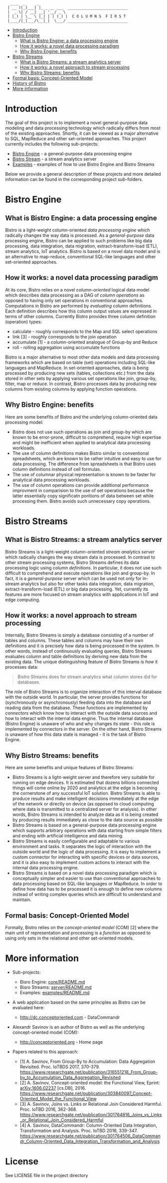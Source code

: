 ```
  ____  _     _
 | __ )(_)___| |_ _ __ ___  ___________________________
 |  _ \| / __| __| '__/ _ \ 
 | |_) | \__ \ |_| | | (_) |  C O L U M N S  F I R S T
 |____/|_|___/\__|_|  \___/ ___________________________
```

* [Introduction](#introduction)
* [Bistro Engine](#bistro-engine)
  * [What is Bistro Engine: a data processing engine](#what-is-bistro-engine-a-data-processing-engine)
  * [How it works: a novel data processing paradigm](#how-it-works-a-novel-data-processing-paradigm)
  * [Why Bistro Engine: benefits](#why-bistro-engine-benefits)
* [Bistro Streams](#bistro-streams)
  * [What is Bistro Streams: a stream analytics server](#what-is-bistro-streams-a-stream-analytics-server)
  * [How it works: a novel approach to stream processing](#how-it-works-a-novel-approach-to-stream-processing)
  * [Why Bistro Streams: benefits](#why-bistro-streams-benefits)
* [Formal basis: Concept-Oriented Model](#formal-basis-concept-oriented-model)
* [History of Bistro](#history-of-bistro)
* [More information](#more-information)

# Introduction

The goal of this project is to implement a novel general-purpose data modeling and data processing technology which radically differs from most of the existing approaches. Shortly, it can be viewed as a major alternative to SQL, MapReduce and other set-oriented approaches. This project currently includes the following sub-projects:

* [Bistro Engine](https://github.com/asavinov/bistro/core) - a general-purpose data processing engine
* [Bistro Stream](https://github.com/asavinov/bistro/server) - a stream analytics server
* [Examples](https://github.com/asavinov/bistro/examples) - examples of how to use Bistro Engine and Bistro Streams

Below we provide a general description of these projects and more detailed information can be found in the corresponding project sub-folders.

# Bistro Engine

## What is Bistro Engine: a data processing engine

Bistro is a light-weight column-oriented *data processing engine* which radically changes the way data is processed. As a *general-purpose* data processing engine, Bistro can be applied to such problems like big data processing, data integration, data migration, extract-transform-load (ETL), stream analytics, IoT analytics. Bistro is based on a novel data model and is an alternative to map-reduce, conventional SQL-like languages and other set-oriented approaches.

## How it works: a novel data processing paradigm

At its core, Bistro relies on a novel *column-oriented* logical data model which describes data processing as a DAG of *column operations* as opposed to having only set operations in conventional approaches. Computations in Bistro are performed by *evaluating* column definitions. Each definition describes how this column output values are expressed in terms of other columns. Currently Bistro provides three column definition (operation) types:

* calculate - roughly corresponds to the Map and SQL select operations
* link [3] - roughly corresponds to the join operation
* accumulate [1] - a column-oriented analogue of Group-by and Reduce
* roll - rolling aggregation using accumulate functions

Bistro is a major alternative to most other data models and data processing frameworks which are based on table (set) operations including SQL-like languages and MapReduce. In set-oriented approaches, data is being processed by producing new sets (tables, collections etc.) from the data stored in other sets by applying various set operations like join, group-by, filter, map or reduce. In contrast, Bistro processes data by producing new columns from existing columns by applying function operations.

## Why Bistro Engine: benefits

Here are some benefits of Bistro and the underlying column-oriented data processing model:

* Bistro does not use such operations as join and group-by which are known to be error-prone, difficult to comprehend, require high expertise and might be inefficient when applied to analytical data processing workloads.
* The use of column definitions makes Bistro similar to conventional spreadsheets, which are known to be rather intuitive and easy to use for data processing. The difference from spreadsheets is that Bistro uses column definitions instead of cell formulas.
* The use of columnar physical representation is known to be faster for analytical data processing workloads.
* The use of column operations can provide additional performance improvment in comparision to the use of set operations because the latter essentially copy significatn poritions of data between set while processing them. Bistro avoids such unnecessary copy operations. 

# Bistro Streams

## What is Bistro Streams: a stream analytics server

Bistro Streams is a light-weight column-oriented *stream analytics server* which radically changes the way stream data is processed. In contrast to other stream processing systems, Bistro Streams defines its data processing logic using *column definitions*. In particular, it does not use such difficult to comprehend and execute operations like join and group-by. In fact, it is a *general-purpose* server which can be used not only for in-stream analytics but also for other tasks data integration, data migration, extract-transform-load (ETL) or big data processing. Yet, currently its features are more focused on stream analytics with applications in IoT and edge computing.

## How it works: a novel approach to stream processing

Internally, Bistro Streams is simply a database consisting of a number of tables and columns. These tables and columns may have their own definitions and it is precisely how data is being processed in the system. In other words, instead of continuously evaluating queries, Bistro Streams evaluates column and table definitions by deriving new data from the existing data. The unique distinguishing feature of Bistro Streams is *how* it processes data:

> Bistro Streams does for stream analytics what column stores did for databases.

The role of Bistro Streams is to organize interaction of this interval database with the outside world. In particular, the server provides functions for (synchronously or asynchronously) feeding data into the database and reading data from the database. These functions are implemented by *connectors* which know how to interact with the outside data sources and how to interact with the internal data engine. Thus the internal database (Bistro Engine) is unaware of who and why changes its state - this role is implemented by connectors in the server. On the other hand, Bistro Streams is unaware of how this data state is managed - it is the task of Bistro Engine.

## Why Bistro Streams: benefits

Here are some benefits and unique features of Bistro Streams:

* Bistro Streams is a light-weight server and therefore very suitable for running on edge devices. It is estimated that dozens billions connected things will come online by 2020 and analytics at the edge is becoming the cornerstone of any successful IoT solution. Bistro Streams is able to produce results and make intelligent decisions immediately at the edge of the network or directly on device (as opposed to cloud computing where data is transmitted to a centralized server for analysis). In other words, Bistro Streams is intended to analyze data as it is being created by producing results immediately as close to the data source as possible
* Bistro Streams is based on a general-purpose data processing engine which supports arbitrary operations with data starting from simple filters and ending with artificial intelligence and data mining.
* Bistro Streams is easily configurable and adaptable to various environment and tasks. It separates the logic of interaction with the outside world and the logic of data processing. It is easy to implement a custom connector for interacting with specific devices or data sources, and it is also easy to implement custom actions to interact with the internal data processing engine.
* Bistro Streams is based on a novel data processing paradigm which is conceptually simpler and easier to use than conventional approaches to data processing based on SQL-like languages or MapReduce. In order to define how data has to be processed it is enough to define new columns instead of writing complex queries which are difficult to understand and maintain.

## Formal basis: Concept-Oriented Model

Formally, Bistro relies on the *concept-oriented model* (COM) [2] where the main unit of representation and processing is a *function* as opposed to using only sets in the relational and other set-oriented models.

# More information

* Sub-projects:
  * Bisro Engine: [core/README.md](core/README.md)
  * Bisro Streams: [server/README.md](server/README.md)
  * Examples: [examples/README.md](examples/README.md)

* A web application based on the same principles as Bistro can be evaluated here:
  * http://dc.conceptoriented.com - DataCommandr

* Alexandr Savinov is an author of Bistro as well as the underlying concept-oriented model (COM):
  * http://conceptoriented.org - Home page

* Papers related to this approach:
  * [1] A. Savinov, From Group-By to Accumulation: Data Aggregation Revisited. Proc. IoTBDS 2017, 370-379. https://www.researchgate.net/publication/316551218_From_Group-by_to_Accumulation_Data_Aggregation_Revisited
  * [2] A. Savinov, Concept-oriented model: the Functional View, Eprint: [arXiv:1606.02237](https://arxiv.org/abs/1606.02237) [cs.DB], 2016. https://www.researchgate.net/publication/303840097_Concept-Oriented_Model_the_Functional_View
  * [3] A. Savinov, Joins vs. Links or Relational Join Considered Harmful. Proc. IoTBD 2016, 362-368. https://www.researchgate.net/publication/301764816_Joins_vs_Links_or_Relational_Join_Considered_Harmful
  * [4] A. Savinov, DataCommandr: Column-Oriented Data Integration, Transformation and Analysis. Proc. IoTBD 2016, 339-347. https://www.researchgate.net/publication/301764506_DataCommandr_Column-Oriented_Data_Integration_Transformation_and_Analysis

# License

See LICENSE file in the project directory
